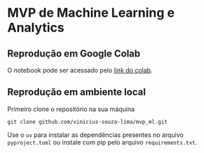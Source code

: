 # MVP de Machine Learning e Analytics

## Reprodução em Google Colab
O notebook pode ser acessado pelo [link do colab](https://colab.research.google.com/github/vinicius-souza-lima/mvp_ml/blob/main/mvp_ml.ipynb).

## Reprodução em ambiente local
Primeiro clone o repositório na sua máquina

```
git clone github.com/vinicius-souza-lima/mvp_ml.git
```

Use o `uv` para instalar as dependências presentes no arquivo `pyproject.toml` ou instale com pip pelo arquivo `requirements.txt`.